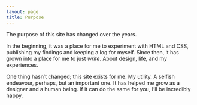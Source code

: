 ```yaml
---
layout: page
title: Purpose
---
```


The purpose of this site has changed over the years.

In the beginning, it was a place for me to experiment with HTML and CSS, publishing my findings and keeping a log for myself. Since then, it has grown into a place for me to just *write*. About design, life, and my experiences.

One thing hasn’t changed; this site exists for me. My utility. A selfish endeavour, perhaps, but an important one. It has helped me grow as a designer and a human being. If it can do the same for you, I’ll be incredibly happy.
